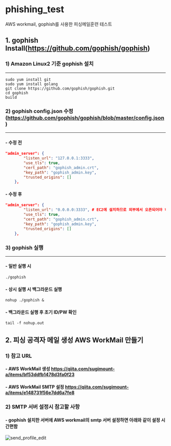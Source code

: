 # phishing_test
AWS workmail, gophish를 사용한 피싱메일훈련 테스트

## 1. gophish Install(https://github.com/gophish/gophish)   

### 1) Amazon Linux2 기준 gophish 설치
---


```
sudo yum install git
sudo yum install golang
git clone https://github.com/gophish/gophish.git
cd gophish 
build
```
### 2) gophish config.json 수정(https://github.com/gophish/gophish/blob/master/config.json)
---
#### - 수정 전
```json
"admin_server": {
		"listen_url": "127.0.0.1:3333",
		"use_tls": true,
		"cert_path": "gophish_admin.crt",
		"key_path": "gophish_admin.key",
		"trusted_origins": []
	},
```
#### - 수정 후
```json
"admin_server": {
		"listen_url": "0.0.0.0:3333", # EC2에 설치하므로 외부에서 오픈되어야 하며, ACL은 보안그룹으로 제어
		"use_tls": true,
		"cert_path": "gophish_admin.crt",
		"key_path": "gophish_admin.key",
		"trusted_origins": []
	},
```

### 3) gophish 실행
---
#### - 일반 실행 시 
```
./gophish
```
#### - 상시 실행 시 백그라운드 실행
```
nohup ./gophish &
```
#### - 백그라운드 실행 후 초기 ID/PW 확인
```
tail -f nohup.out
```

## 2. 피싱 공격자 메일 생성 AWS WorkMail 만들기
### 1) 참고 URL
#### - AWS WorkMail 생성 https://qiita.com/sugimount-a/items/bf53ddfb1478d3fa0f23
#### - AWS WorkMail SMTP 설정 https://qiita.com/sugimount-a/items/e148731f56e7dd6a7fe8
### 2) SMTP 서버 설정시 참고할 사항
#### - gophish 설치한 서버에 AWS workmail의 smtp 서버 설정하면 아래와 같이 설정 시 간편함
![send_profile_edit](https://user-images.githubusercontent.com/95232424/205928317-64a93370-9843-426f-bf0d-bb2e7c47f3c0.png)
